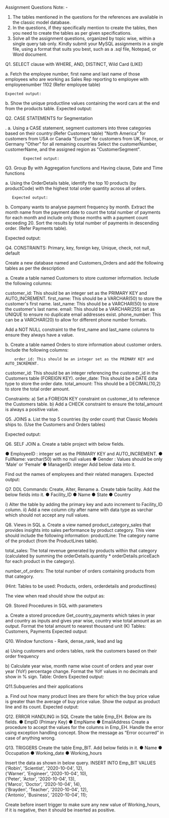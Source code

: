 Assignment Questions
Note: - 
1. The tables mentioned in the questions for the references are available in the classic model database.
2.  In the questions, if they specifically mention to create the tables, then you need to create the 	tables as per given specifications.
3. Solve all the assignment questions, organized by topic wise, within a single query tab only. Kindly submit your MySQL assignments in a single file, using a format that suits you best, such as a .sql file, Notepad, or Word document.


Q1. SELECT clause with WHERE, AND, DISTINCT, Wild Card (LIKE)

a.	Fetch the employee number, first name and last name of those employees who are working as Sales Rep reporting to employee with employeenumber 1102 (Refer employee table)

    Expected output:
 


b.	Show the unique productline values containing the word cars at the end from the products table.
Expected output:


 





Q2. CASE STATEMENTS for Segmentation

. a. Using a CASE statement, segment customers into three categories based on their country:(Refer Customers table)
                        "North America" for customers from USA or Canada
                        "Europe" for customers from UK, France, or Germany
                        "Other" for all remaining countries
     Select the customerNumber, customerName, and the assigned region as "CustomerSegment".


            Expected output:
 



Q3. Group By with Aggregation functions and Having clause, Date and Time functions

a.	Using the OrderDetails table, identify the top 10 products (by productCode) with the highest total order quantity across all orders.

       Expected output:
 




b.	Company wants to analyse payment frequency by month. Extract the month name from the payment date to count the total number of payments for each month and include only those months with a payment count exceeding 20. Sort the results by total number of payments in descending order.  (Refer Payments table). 


Expected output:
 



Q4. CONSTRAINTS: Primary, key, foreign key, Unique, check, not null, default

Create a new database named and Customers_Orders and add the following tables as per the description

a.	Create a table named Customers to store customer information. Include the following columns:

customer_id: This should be an integer set as the PRIMARY KEY and AUTO_INCREMENT.
first_name: This should be a VARCHAR(50) to store the customer's first name.
last_name: This should be a VARCHAR(50) to store the customer's last name.
email: This should be a VARCHAR(255) set as UNIQUE to ensure no duplicate email addresses exist.
phone_number: This can be a VARCHAR(20) to allow for different phone number formats.

Add a NOT NULL constraint to the first_name and last_name columns to ensure they always have a value.

b.	Create a table named Orders to store information about customer orders. Include the following columns:

    	order_id: This should be an integer set as the PRIMARY KEY and AUTO_INCREMENT.
customer_id: This should be an integer referencing the customer_id in the Customers table  (FOREIGN KEY).
order_date: This should be a DATE data type to store the order date.
total_amount: This should be a DECIMAL(10,2) to store the total order amount.
     	
Constraints:
a)	Set a FOREIGN KEY constraint on customer_id to reference the Customers table.
b)	Add a CHECK constraint to ensure the total_amount is always a positive value.

Q5. JOINS
a. List the top 5 countries (by order count) that Classic Models ships to. (Use the Customers and Orders tables)

Expected output:

 

Q6. SELF JOIN
a. Create a table project with below fields.


●	EmployeeID : integer set as the PRIMARY KEY and AUTO_INCREMENT.
●	FullName: varchar(50) with no null values
●	Gender : Values should be only ‘Male’  or ‘Female’
●	ManagerID: integer 
Add below data into it.
 
Find out the names of employees and their related managers.
Expected output:

 


Q7. DDL Commands: Create, Alter, Rename
a. Create table facility. Add the below fields into it.
●	Facility_ID
●	Name
●	State
●	Country

i) Alter the table by adding the primary key and auto increment to Facility_ID column.
ii) Add a new column city after name with data type as varchar which should not accept any null values.

 


Q8. Views in SQL
a. Create a view named product_category_sales that provides insights into sales performance by product category. This view should include the following information:
productLine: The category name of the product (from the ProductLines table).

total_sales: The total revenue generated by products within that category (calculated by summing the orderDetails.quantity * orderDetails.priceEach for each product in the category).

number_of_orders: The total number of orders containing products from that category.

(Hint: Tables to be used: Products, orders, orderdetails and productlines)

The view when read should show the output as:

 



Q9. Stored Procedures in SQL with parameters

a. Create a stored procedure Get_country_payments which takes in year and country as inputs and gives year wise, country wise total amount as an output. Format the total amount to nearest thousand unit (K)
Tables: Customers, Payments
Expected output:

 





Q10. Window functions - Rank, dense_rank, lead and lag

a) Using customers and orders tables, rank the customers based on their order frequency

 

b) Calculate year wise, month name wise count of orders and year over year (YoY) percentage change. Format the YoY values in no decimals and show in % sign.
Table: Orders
Expected output:
 

Q11.Subqueries and their applications

a. Find out how many product lines are there for which the buy price value is greater than the average of buy price value. Show the output as product line and its count.
Expected output:
 

Q12. ERROR HANDLING in SQL
      Create the table Emp_EH. Below are its fields.
●	EmpID (Primary Key)
●	EmpName
●	EmailAddress
Create a procedure to accept the values for the columns in Emp_EH. Handle the error using exception handling concept. Show the message as “Error occurred” in case of anything wrong.

Q13. TRIGGERS
Create the table Emp_BIT. Add below fields in it.
●	Name
●	Occupation
●	Working_date
●	Working_hours

Insert the data as shown in below query.
INSERT INTO Emp_BIT VALUES
('Robin', 'Scientist', '2020-10-04', 12),  
('Warner', 'Engineer', '2020-10-04', 10),  
('Peter', 'Actor', '2020-10-04', 13),  
('Marco', 'Doctor', '2020-10-04', 14),  
('Brayden', 'Teacher', '2020-10-04', 12),  
('Antonio', 'Business', '2020-10-04', 11);  
 
Create before insert trigger to make sure any new value of Working_hours, if it is negative, then it should be inserted as positive.





